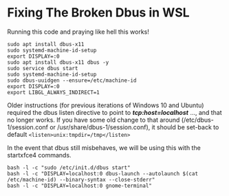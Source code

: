 # Fixing The Broken Dbus in WSL

Running this code and praying like hell this works!

```
sudo apt install dbus-x11
sudo systemd-machine-id-setup
export DISPLAY=:0
sudo apt install dbus-x11 dbus -y
sudo service dbus start
sudo systemd-machine-id-setup
sudo dbus-uuidgen --ensure=/etc/machine-id
export DISPLAY=:0
export LIBGL_ALWAYS_INDIRECT=1
```



Older instructions (for previous iterations of Windows 10 and Ubuntu) required the dbus listen directive to point to _**tcp:host=localhost**_  ..., and that no longer works.
If you have some old change to that around (/etc/dbus-1/session.conf or /usr/share/dbus-1/session.conf), it should be set-back to default ``` <listen>unix:tmpdir=/tmp</listen> ```

In the event that dbus still misbehaves, we will be using this with the startxfce4 commands.

```
bash -l -c "sudo /etc/init.d/dbus start"
bash -l -c "DISPLAY=localhost:0 dbus-launch --autolaunch $(cat /etc/machine-id) --binary-syntax --close-stderr"
bash -l -c "DISPLAY=localhost:0 gnome-terminal"
```
